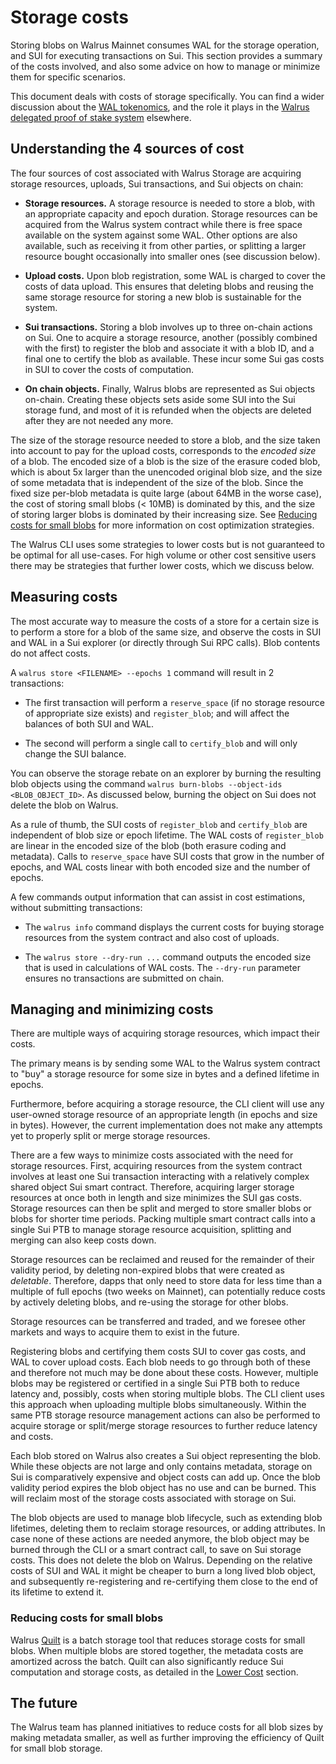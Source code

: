 # Storage costs

Storing blobs on Walrus Mainnet consumes WAL for the storage operation, and SUI for executing
transactions on Sui. This section provides a summary of the costs involved, and also some
advice on how to manage or minimize them for specific scenarios.

This document deals with costs of storage specifically. You can find a wider discussion about
the [WAL tokenomics](https://www.walrus.xyz/wal-token), and the role it plays in the
[Walrus delegated proof of stake system](../walrus.pdf) elsewhere.

## Understanding the 4 sources of cost

The four sources of cost associated with Walrus Storage are acquiring storage resources, uploads,
Sui transactions, and Sui objects on chain:

- **Storage resources.** A storage resource is needed to store a blob, with an appropriate capacity
  and epoch duration.
  Storage resources can be acquired from the Walrus system contract while there is free space
  available on the system against some WAL. Other options are also available, such as receiving it
  from other parties, or splitting a larger resource bought occasionally into smaller ones (see
  discussion below).

- **Upload costs.** Upon blob registration, some WAL is charged to cover the costs of data upload.
  This ensures that deleting blobs and reusing the same storage resource for storing a new blob is
  sustainable for the system.

- **Sui transactions.** Storing a blob involves up to three on-chain actions on Sui.
  One to acquire a storage resource, another (possibly combined with the first) to
  register the blob and associate it with a blob ID, and a final one to certify the blob
  as available. These incur some Sui gas costs in SUI to cover the costs of
  computation.

- **On chain objects.** Finally, Walrus blobs are represented as Sui objects
  on-chain. Creating these objects sets aside some SUI into the Sui storage fund,
  and most of it is refunded when the objects are deleted after they are not needed
  any more.

The size of the storage resource needed to store a blob, and the size taken into account to pay
for the upload costs, corresponds to the *encoded size* of a
blob. The encoded size of a blob is the size of the erasure coded blob, which is about 5x larger
than the unencoded original blob size, and the size of some metadata that is independent of the
size of the blob. Since the fixed size per-blob metadata is quite large (about 64MB in the worse
case), the cost of storing small blobs (< 10MB) is dominated by this, and the size of storing
larger blobs is dominated by their increasing size. See
[Reducing costs for small blobs](#reducing-costs-for-small-blobs) for more information on cost
optimization strategies.

The Walrus CLI uses some strategies to lower costs but is not guaranteed to be optimal for all
use-cases. For high volume or other cost sensitive users there may be strategies that further
lower costs, which we discuss below.

## Measuring costs

<!-- WAL-723: Update this after changes are made to cost outputs. -->

The most accurate way to measure the costs of a store for a certain size is to perform a store
for a blob of the same size, and observe the costs in SUI and WAL in a Sui explorer (or directly
through Sui RPC calls). Blob contents do not affect costs.

A `walrus store <FILENAME> --epochs 1` command will result in 2 transactions:

- The first transaction will perform a `reserve_space` (if no storage resource of
  appropriate size exists) and `register_blob`; and will affect the balances of both
  SUI and WAL.

- The second will perform a single call to `certify_blob` and will only change the SUI balance.

You can observe the storage rebate on an explorer by burning the resulting blob objects
using the command `walrus burn-blobs --object-ids <BLOB_OBJECT_ID>`. As discussed below,
burning the object on Sui does not delete the blob on Walrus.

As a rule of thumb, the SUI costs of `register_blob` and `certify_blob` are independent of
blob size or epoch lifetime. The WAL costs of `register_blob` are linear in the encoded size of
the blob (both erasure coding and metadata). Calls to `reserve_space` have SUI costs that
grow in the number of epochs, and WAL costs linear with both encoded size and the number of epochs.

A few commands output information that can assist in cost estimations, without submitting
transactions:

- The `walrus info` command displays the current costs for buying storage resources from the
  system contract and also cost of uploads.

- The `walrus store --dry-run ...` command outputs the encoded size that is used in calculations
  of WAL costs. The `--dry-run` parameter ensures no transactions are submitted on chain.

## Managing and minimizing costs

There are multiple ways of acquiring storage resources, which impact their costs.

The primary means is by sending some WAL to the Walrus system contract to "buy" a storage resource
for some size in bytes and a defined lifetime in epochs.

Furthermore, before acquiring a storage resource, the CLI client will use any user-owned storage
resource of an appropriate length (in epochs and size in bytes). However, the current implementation
does not make any attempts yet to properly split or merge storage resources.

<!-- TODO(WAL-363): Update this as soon as better storage management is implemented. -->

There are a few ways to minimize costs associated with the need for storage resources. First,
acquiring resources from the system contract involves at least one Sui
transaction interacting with a relatively complex shared object Sui smart contract. Therefore,
acquiring larger storage resources at once both in length and size minimizes the SUI gas costs.
Storage resources can then be split and merged to store smaller blobs or blobs for shorter time
periods. Packing multiple smart contract calls into a single Sui PTB to manage storage resource
acquisition, splitting and merging can also keep costs down.

Storage resources can be reclaimed and reused for the remainder of their validity period,
by deleting non-expired blobs that were created as *deletable*.
Therefore, dapps that only need to store data for less time
than a multiple of full epochs (two weeks on Mainnet), can potentially reduce costs by actively
deleting blobs, and re-using the storage for other blobs.

Storage resources can be transferred and traded, and we foresee other markets and ways to
acquire them to exist in the future.

Registering blobs and certifying them costs SUI to cover gas costs, and WAL to cover upload costs.
Each blob needs to go through both of these and therefore not much may be done about these costs.
However, multiple blobs may be registered or certified in a single Sui PTB both to reduce latency
and, possibly, costs when storing multiple blobs. The CLI client uses this approach when uploading
multiple blobs simultaneously. Within the same PTB storage resource management actions can also be
performed to acquire storage or split/merge storage resources to further reduce latency and costs.

Each blob stored on Walrus also creates a Sui object representing the blob. While these objects are
not large and only contains metadata, storage on Sui is comparatively expensive and object costs
can add up. Once the blob validity period expires the blob object has no use and can be burned.
This will reclaim most of the storage costs associated with storage on Sui.

The blob objects are used to manage blob lifecycle, such as extending blob lifetimes, deleting
them to reclaim storage resources, or adding attributes. In case none of these actions are needed
anymore, the blob object may be burned through the CLI or a smart contract call, to save on Sui
storage costs. This does not delete the blob on Walrus. Depending on the relative costs of SUI and
WAL it might be cheaper to burn a long lived blob object, and subsequently re-registering and
re-certifying them close to the end of its lifetime to extend it.

### Reducing costs for small blobs

Walrus [Quilt](../usage/quilt.md) is a batch storage tool that reduces storage costs for small
blobs. When multiple blobs are stored together, the metadata costs are amortized across the batch.
Quilt can also significantly reduce Sui computation and storage costs, as detailed in the
[Lower Cost](../usage/quilt.md#lower-cost) section.

## The future

The Walrus team has planned initiatives to reduce costs for all blob sizes by making metadata
smaller, as well as further improving the efficiency of Quilt for small blob storage.

